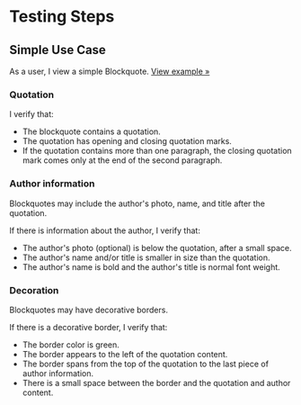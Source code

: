 # Testing Steps

## Simple Use Case

As a user, I view a simple Blockquote. [View example &raquo;](https://feature-convert-blockquote-to-web-component.boltdesignsystem.com/pattern-lab/patterns/02-components-blockquote-05-blockquote/02-components-blockquote-05-blockquote.html)

### Quotation

I verify that:

- The blockquote contains a quotation.
- The quotation has opening and closing quotation marks.
- If the quotation contains more than one paragraph, the closing quotation mark comes only at the end of the second paragraph.

### Author information

Blockquotes may include the author's photo, name, and title after the quotation.

If there is information about the author, I verify that:

- The author's photo (optional) is below the quotation, after a small space.
- The author's name and/or title is smaller in size than the quotation.
- The author's name is bold and the author's title is normal font weight.

### Decoration

Blockquotes may have decorative borders.

If there is a decorative border, I verify that:

- The border color is green.
- The border appears to the left of the quotation content.
- The border spans from the top of the quotation to the last piece of author information.
- There is a small space between the border and the quotation and author content.
